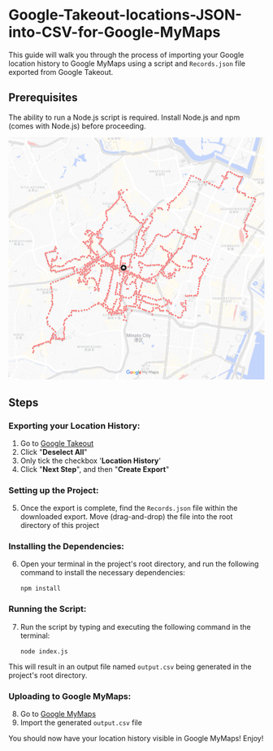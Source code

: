 # Google-Takeout-locations-JSON-into-CSV-for-Google-MyMaps

This guide will walk you through the process of importing your Google location history to Google MyMaps using a script and `Records.json` file exported from Google Takeout.

## Prerequisites
The ability to run a Node.js script is required. Install Node.js and npm (comes with Node.js) before proceeding. 


![Demo Image](demo.png)


## Steps

### Exporting your Location History:

1. Go to [Google Takeout](https://takeout.google.com/)
2. Click "**Deselect All**"
3. Only tick the checkbox '**Location History**'
4. Click "**Next Step**", and then "**Create Export**"

### Setting up the Project:

5. Once the export is complete, find the `Records.json` file within the downloaded export. Move (drag-and-drop) the file into the root directory of this project

### Installing the Dependencies:

6. Open your terminal in the project's root directory, and run the following command to install the necessary dependencies:
    ```
    npm install
    ```
### Running the Script:

7. Run the script by typing and executing the following command in the terminal:
    ```
    node index.js
    ```
This will result in an output file named `output.csv` being generated in the project's root directory.

### Uploading to Google MyMaps:

8. Go to [Google MyMaps](https://www.google.com/mymaps)
9. Import the generated `output.csv` file

You should now have your location history visible in Google MyMaps! Enjoy!

